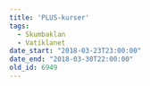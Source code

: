 ```yaml
---
title: 'PLUS-kurser'
tags:
  - Skumbaklan
  - Vatiklanet
date_start: "2018-03-23T23:00:00"
date_end: "2018-03-30T22:00:00"
old_id: 6949
---
```

